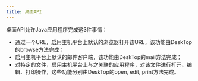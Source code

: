 ```yaml
---
title: 桌面API
---
```


桌面API允许Java应用程序完成这3件事情：

- 通过一个URL，启用主机平台上默认的浏览器打开该URL，该功能由DeskTop的browse方法完成；
- 启用主机平台上默认的邮件客户端，该功能由DeskTop的mail方法完成；
- 对特定的文件，启用主机平台上与之关联的应用程序，对该文件进行打开、编辑、打印操作，这些功能分别由DeskTop的open, edit, print方法完成。